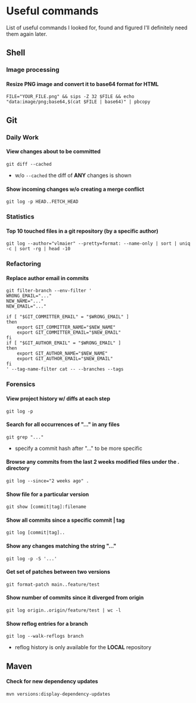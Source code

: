 # Useful commands

List of useful commands I looked for, found and figured I'll definitely need them again later.

## Shell

### Image processing

#### Resize PNG image and convert it to base64 format for HTML

```shell
FILE="YOUR_FILE.png" && sips -Z 32 $FILE && echo "data:image/png;base64,$(cat $FILE | base64)" | pbcopy
```

## Git

### Daily Work

#### View changes about to be committed

```shell
git diff --cached
```

* w/o `--cached` the diff of **ANY** changes is shown

#### Show incoming changes w/o creating a merge conflict

```shell
git log -p HEAD..FETCH_HEAD
```

### Statistics

#### Top 10 touched files in a git repository (by a specific author)

```shell
git log --author="vlmaier" --pretty=format: --name-only | sort | uniq -c | sort -rg | head -10
```

### Refactoring

#### Replace author email in commits

```shell
git filter-branch --env-filter '
WRONG_EMAIL="..."
NEW_NAME="..."
NEW_EMAIL="..."

if [ "$GIT_COMMITTER_EMAIL" = "$WRONG_EMAIL" ]
then
    export GIT_COMMITTER_NAME="$NEW_NAME"
    export GIT_COMMITTER_EMAIL="$NEW_EMAIL"
fi
if [ "$GIT_AUTHOR_EMAIL" = "$WRONG_EMAIL" ]
then
    export GIT_AUTHOR_NAME="$NEW_NAME"
    export GIT_AUTHOR_EMAIL="$NEW_EMAIL"
fi
' --tag-name-filter cat -- --branches --tags
```

### Forensics

#### View project history w/ diffs at each step

```shell
git log -p
```

#### Search for all occurrences of "..." in any files

```shell
git grep "..."
```

* specify a commit hash after "..." to be more specific

#### Browse any commits from the last 2 weeks modified files under the . directory

```shell
git log --since="2 weeks ago" .
```

#### Show file for a particular version

```shell
git show [commit|tag]:filename
```

#### Show all commits since a specific commit | tag

```shell
git log [commit|tag]..
```

#### Show any changes matching the string "..."

```shell
git log -p -S '...'
```

#### Get set of patches between two versions

```shell
git format-patch main..feature/test
```

#### Show number of commits since it diverged from origin

```shell
git log origin..origin/feature/test | wc -l
```

#### Show reflog entries for a branch

```shell
git log --walk-reflogs branch
```

* reflog history is only available for the **LOCAL** repository

## Maven

#### Check for new dependency updates

```shell
mvn versions:display-dependency-updates  
```
